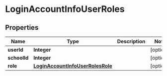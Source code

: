 # LoginAccountInfoUserRoles

## Properties
Name | Type | Description | Notes
------------ | ------------- | ------------- | -------------
**userId** | **Integer** |  |  [optional]
**schoolId** | **Integer** |  |  [optional]
**role** | [**LoginAccountInfoUserRolesRole**](LoginAccountInfoUserRolesRole.md) |  |  [optional]
